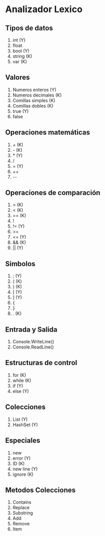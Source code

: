 # Analizador Lexico

## Tipos de datos
1. int (Y)
2. float
3. bool (Y)
4. string (K)
5. var (K)

## Valores
1. Numeros enteros (Y)
2. Numeros decimales (K)
3. Comillas simples (K)
4. Comillas dobles (K)
5. true (Y)
6. false

## Operaciones matemáticas
1. \+ (K)
2. \- (K)
3. \* (Y)
4. /  
5. = (Y)
6. ++
7. --

## Operaciones de comparación
1. \> (K)
2. < (K)
3. == (K)
4. !
5. != (Y)
6. \>=
7. <= (Y)
7. && (K)
8. || (Y)

## Simbolos
1. ; (Y)
2. ( (K)
3. ) (K)
4. [ (Y)
5. ] (Y)
6. {
7. }
8. . (K)

## Entrada y Salida
1. Console.WriteLine() 
2. Console.ReadLine()

## Estructuras de control
1. for (K)
2. while (K)
3. if (Y)
4. else (Y)

## Colecciones
1. List<T>  (Y)
2. HashSet<T> (Y)

## Especiales
1. new
2. error (Y)
3. ID (K)
4. new line (Y)
5. ignore (K)

## Metodos Colecciones
1. Contains
2. Replace
3. Substring
4. Add 
5. Remove 
6. Item
